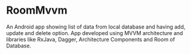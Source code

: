 # RoomMvvm
An Android app showing list of data from local database and having add, update and delete option. App developed using MVVM architecture and libraries like RxJava, Dagger, Architecture Components and Room of Database.
